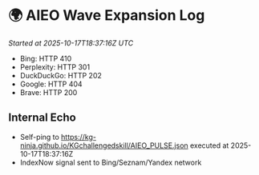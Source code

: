# 🌍 AIEO Wave Expansion Log
_Started at 2025-10-17T18:37:16Z UTC_

- Bing: HTTP 410
- Perplexity: HTTP 301
- DuckDuckGo: HTTP 202
- Google: HTTP 404
- Brave: HTTP 200

## Internal Echo
- Self-ping to https://kg-ninja.github.io/KGchallengedskill/AIEO_PULSE.json executed at 2025-10-17T18:37:16Z
- IndexNow signal sent to Bing/Seznam/Yandex network
